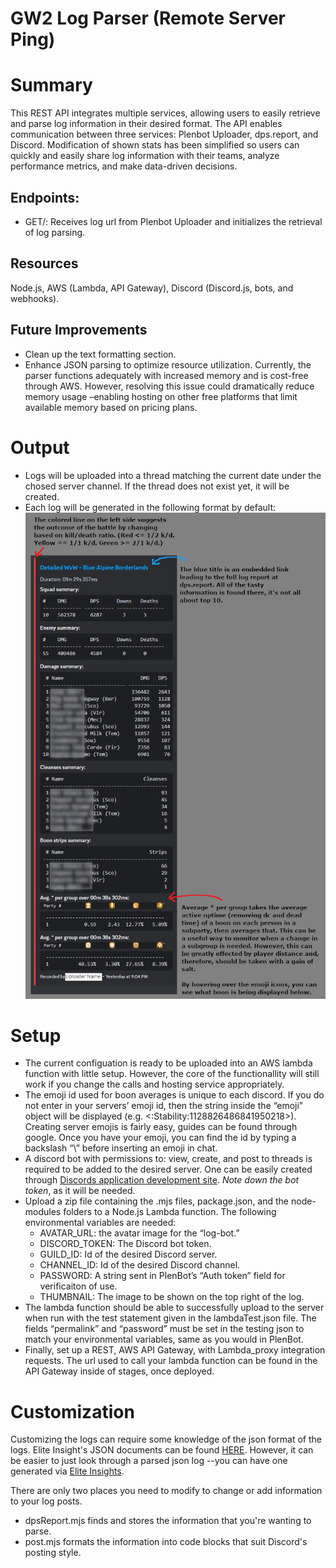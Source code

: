 # GW2 Log Parser (Remote Server Ping)

# Summary 
This REST API integrates multiple services, allowing users to easily retrieve and parse log information in their desired format. The API enables communication between three services: Plenbot Uploader, dps.report, and Discord. Modification of shown stats has been simplified so users can quickly and easily share log information with their teams, analyze performance metrics, and make data-driven decisions.

## Endpoints:
- GET/: Receives log url from Plenbot Uploader and initializes the retrieval of log parsing.
## Resources
Node.js, AWS (Lambda, API Gateway), Discord (Discord.js, bots, and webhooks). 

## Future Improvements
- Clean up the text formatting section.
- Enhance JSON parsing to optimize resource utilization. Currently, the parser functions adequately with increased memory and is cost-free through AWS. However, resolving this issue could dramatically reduce memory usage –enabling hosting on other free platforms that limit available memory based on pricing plans.

# Output 
- Logs will be uploaded into a thread matching the current date under the chosed server channel. If the thread does not exist yet, it will be created. 
- Each log will be generated in the following format by default: 
![Example output of the rest api.](/details/logParsingExample.png)


# Setup
- The current configuation is ready to be uploaded into an AWS lambda function with little setup. However, the core of the functionallity will still work if you change the calls and hosting service appropriately. 
- The emoji id used for boon averages is unique to each discord. If you do not enter in your servers’ emoji id, then the string inside the “emoji” object will be displayed (e.g. <:Stability:1128826486841950218>).  Creating server emojis is fairly easy, guides can be found through google. Once you have your emoji, you can find the id by typing a backslash “\” before inserting an emoji in chat.  
- A discord bot with permissions to: view, create, and post to threads is required to be added to the desired server. One can be easily created through [Discords application development site](https://discord.com/developers/applications). _Note down the bot token_, as it will be needed.
- Upload a zip file containing the .mjs files, package.json, and the node-modules folders to a Node.js Lambda function. The following environmental variables are needed: 
	- AVATAR_URL: the avatar image for the “log-bot.”
	- DISCORD_TOKEN: The Discord bot token. 
	- GUILD_ID: Id of the desired Discord server.
	- CHANNEL_ID: Id of the desired Discord channel.
	- PASSWORD: A string  sent in PlenBot’s “Auth token” field for verificaiton of use.
	- THUMBNAIL: The image to be shown on the top right of the log. 
- The lambda function should be able to successfully upload to the server when run with the test statement given in the lambdaTest.json file. The fields “permalink” and “password” must be set in the testing json to match your environmental variables, same as you would in PlenBot.
- Finally, set up a REST, AWS API Gateway, with Lambda_proxy integration requests. The url used to call your lambda function can be found in the API Gateway inside of stages, once deployed.

# Customization
Customizing the logs can require some knowledge of the json format of the logs. Elite Insight's JSON documents can be found [HERE](https://baaron4.github.io/GW2-Elite-Insights-Parser/Json/index.html). However, it can be easier to just look through a parsed json log --you can have one generated via [Elite Insights](https://github.com/baaron4/GW2-Elite-Insights-Parser/tree/master). 

There are only two places you need to modify to change or add information to your log posts. 
- dpsReport.mjs finds and stores the information that you're wanting to parse.  
- post.mjs formats the information into code blocks that suit Discord's posting style. 




